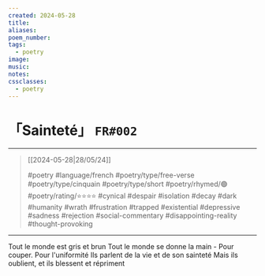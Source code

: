 ```yaml
---
created: 2024-05-28
title:
aliases:
poem_number:
tags:
  - poetry
image:
music:
notes:
cssclasses:
  - poetry
---
```

# 「Sainteté」 `FR#002`

---

> [[2024-05-28|28/05/24]]
> 
> #poetry 
> #language/french 
> #poetry/type/free-verse #poetry/type/cinquain #poetry/type/short 
> #poetry/rhymed/🟢 
> #poetry/rating/⭐⭐⭐⭐ 
> #cynical #despair #isolation #decay #dark #humanity #wrath #frustration #trapped #existential #depressive #sadness #rejection #social-commentary #disappointing-reality #thought-provoking 

---

Tout le monde est gris et brun
Tout le monde se donne la main -
Pour couper. Pour l'uniformité
Ils parlent de la vie et de son sainteté 
Mais ils oublient, et ils blessent et répriment 